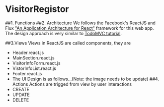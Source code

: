# VisitorRegistor

##1. Functions
##2. Architecture
We follows the Facebook's ReactJS and Flux ["An Application Architecture for React"](http://facebook.github.io/react/blog/2014/05/06/flux.html) framework for this web app. The design approach is very similar to [TodoMVC tutorial](http://facebook.github.io/flux/docs/todo-list.html).

##3.Views
Views in ReactJS are called components, they are
- Header.react.js
- MainSection.react.js
- VisitorInfoForm.react.js
- VistorInfoList.react.js
- Footer.react.js
- The UI Design is as follows...(Note: the image needs to be update)
##4. Actions
Actions are trigged from view by user interactions
- CREATE
- UPDATE
- DELETE
